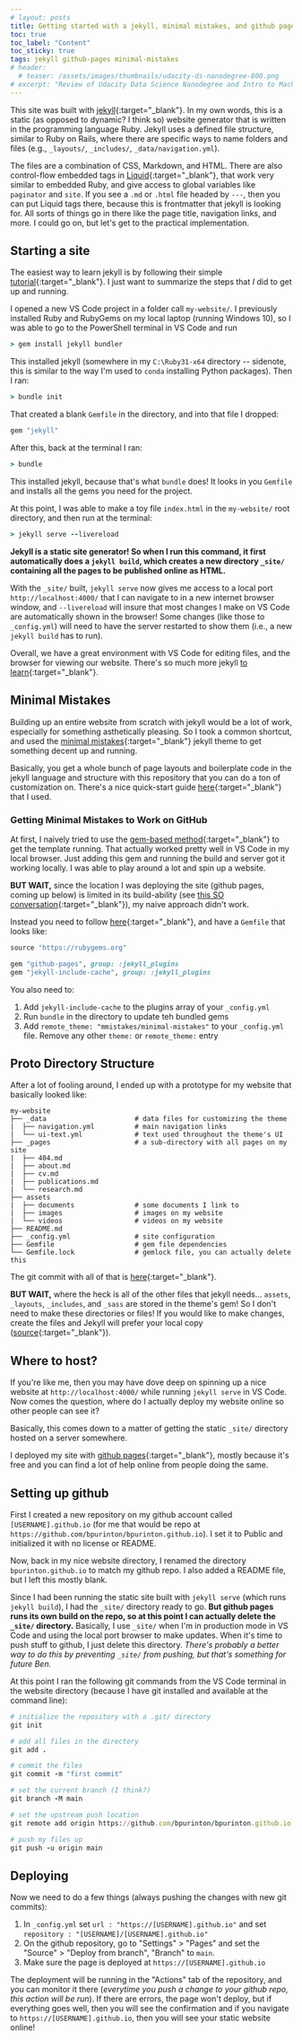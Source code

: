 ```yaml
---
# layout: posts
title: Getting started with a jekyll, minimal mistakes, and github pages
toc: true
toc_label: "Content"
toc_sticky: true
tags: jekyll github-pages minimal-mistakes
# header:
  # teaser: /assets/images/thumbnails/udacity-ds-nanodegree-800.png
# excerpt: "Review of Udacity Data Science Nanodegree and Intro to Machine Learning Nanodegree"
---
```


This site was built with [jekyll](https://jekyllrb.com/){:target="_blank"}. In my own words, this is a static (as opposed to dynamic? I think so) website generator that is written in the programming language Ruby. Jekyll uses a defined file structure, similar to Ruby on Rails, where there are specific ways to name folders and files (e.g., `_layouts/`, `_includes/`, `_data/navigation.yml`). 

The files are a combination of CSS, Markdown, and HTML. There are also control-flow embedded tags in [Liquid](https://shopify.github.io/liquid/){:target="_blank"}, that work very similar to embedded Ruby, and give access to global variables like `paginator` and `site`. If you see a `.md` or `.html` file headed by `---`, then you can put Liquid tags there, because this is frontmatter that jekyll is looking for. All sorts of things go in there like the page title, navigation links, and more. I could go on, but let's get to the practical implementation.


## Starting a site

The easiest way to learn jekyll is by following their simple [tutorial](https://jekyllrb.com/docs/step-by-step){:target="_blank"}. I just want to summarize the steps that *I* did to get up and running.

I opened a new VS Code project in a folder call `my-website/`. I previously installed Ruby and RubyGems on my local laptop (running Windows 10), so I was able to go to the PowerShell terminal in VS Code and run

```ruby
> gem install jekyll bundler
```

This installed jekyll (somewhere in my `C:\Ruby31-x64` directory -- sidenote, this is similar to the way I'm used to `conda` installing Python packages). Then I ran:

```ruby
> bundle init
```

That created a blank `Gemfile` in the directory, and into that file I dropped:

```ruby
gem "jekyll"
```

After this, back at the terminal I ran:

```ruby
> bundle
```

This installed jekyll, because that's what `bundle` does! It looks in you `Gemfile` and installs all the gems you need for the project.

At this point, I was able to make a toy file `index.html` in the `my-website/` root directory, and then run at the terminal:

```ruby
> jekyll serve --livereload
```

**Jekyll is a static site generator! So when I run this command, it first automatically does a `jekyll build`, which creates a new directory `_site/` containing all the pages to be published online as HTML.**

With the `_site/` built, `jekyll serve` now gives me access to a local port `http://localhost:4000/` that I can navigate to in a new internet browser window, and `--livereload` will insure that most changes I make on VS Code are automatically shown in the browser! Some changes (like those to `_config.yml`) will need to have the server restarted to show them (i.e., a new `jekyll build` has to run).

Overall, we have a great environment with VS Code for editing files, and the browser for viewing our website. There's so much more jekyll [to learn](https://jekyllrb.com/docs/step-by-step/02-liquid/){:target="_blank"}.


## Minimal Mistakes

Building up an entire website from scratch with jekyll would be a lot of work, especially for something asthetically pleasing. So I took a common shortcut, and used the [minimal mistakes](https://mmistakes.github.io/minimal-mistakes/){:target="_blank"} jekyll theme to get something decent up and running. 

Basically, you get a whole bunch of page layouts and boilerplate code in the jekyll language and structure with this repository that you can do a ton of customization on. There's a nice quick-start guide [here](https://mmistakes.github.io/minimal-mistakes/docs/quick-start-guide/){:target="_blank"} that I used.


### Getting Minimal Mistakes to Work on GitHub

At first, I naively tried to use the [gem-based method](https://mmistakes.github.io/minimal-mistakes/docs/quick-start-guide/#gem-based-method){:target="_blank"} to get the template running. That actually worked pretty well in VS Code in my local browser. Just adding this gem and running the build and server got it working locally. I was able to play around a lot and spin up a website. 

**BUT WAIT,** since the location I was deploying the site (github pages, coming up below) is limited in its build-ability (see [this SO conversation](https://stackoverflow.com/questions/71001952/github-pages-cant-find-jekyll-theme-minimal-mistakes){:target="_blank"}), my naive approach didn't work. 

Instead you need to follow [here](https://mmistakes.github.io/minimal-mistakes/docs/quick-start-guide/#remote-theme-method){:target="_blank"}, and have a `Gemfile` that looks like:

```ruby
source "https://rubygems.org"

gem "github-pages", group: :jekyll_plugins
gem "jekyll-include-cache", group: :jekyll_plugins
```

You also need to:

 1. Add `jekyll-include-cache` to the plugins array of your `_config.yml`
 1. Run `bundle` in the directory to update teh bundled gems
 1. Add `remote_theme: "mmistakes/minimal-mistakes"` to your `_config.yml` file. Remove any other `theme:` or `remote_theme:` entry


## Proto Directory Structure

After a lot of fooling around, I ended up with a prototype for my website that basically looked like:

```
my-website
├── _data                      # data files for customizing the theme
|  ├── navigation.yml          # main navigation links
|  └── ui-text.yml             # text used throughout the theme's UI
├── _pages                     # a sub-directory with all pages on my site
|  ├── 404.md                  
|  ├── about.md                
|  ├── cv.md                   
|  ├── publications.md         
|  └── research.md             
├── assets
|  ├── documents               # some documents I link to
|  ├── images                  # images on my website
|  └── videos                  # videos on my website
├── README.md                 
├── _config.yml                # site configuration
├── Gemfile                    # gem file dependencies
└── Gemfile.lock               # gemlock file, you can actually delete this
```

The git commit with all of that is [here](https://github.com/bpurinton/bpurinton.github.io/tree/7c44f0e0646bb909de8b03e9153904f581ed1489){:target="_blank"}.

**BUT WAIT,** where the heck is all of the other files that jekyll needs... `assets`, `_layouts`, `_includes`, and `_sass` are stored in the theme's gem! So I don't need to make these directories or files! If you would like to make changes, create the files and Jekyll will prefer your local copy ([source](https://mmistakes.github.io/minimal-mistakes/docs/structure/){:target="_blank"}).


## Where to host?

If you're like me, then you may have dove deep on spinning up a nice website at `http://localhost:4000/` while running `jekyll serve` in VS Code. Now comes the question, where do I actually deploy my website online so other people can see it?

Basically, this comes down to a matter of getting the static `_site/` directory hosted on a server somewhere. 

I deployed my site with [github pages](https://pages.github.com/){:target="_blank"}, mostly because it's free and you can find a lot of help online from people doing the same.


## Setting up github

First I created a new repository on my github account called `[USERNAME].github.io` (for me that would be repo at `https://github.com/bpurinton/bpurinton.github.io`). I set it to Public and initialized it with no license or README.

Now, back in my nice website directory, I renamed the directory `bpurinton.github.io` to match my github repo. I also added a README file, but I left this mostly blank. 

Since I had been running the static site built with `jekyll serve` (which runs `jekyll build`), I had the `_site/` directory ready to go. **But github pages runs its own build on the repo, so at this point I can actually delete the `_site/` directory.** Basically, I use `_site/` when I'm in production mode in VS Code and using the local port browser to make updates. When it's time to push stuff to github, I just delete this directory. *There's probably a better way to do this by preventing `_site/` from pushing, but that's something for future Ben.*

At this point I ran the following git commands from the VS Code terminal in the website directory (because I have git installed and available at the command line):

```ruby
# initialize the repository with a .git/ directory
git init

# add all files in the directory
git add .

# commit the files
git commit -m "first commit"

# set the current branch (I think?)
git branch -M main

# set the upstream push location
git remote add origin https://github.com/bpurinton/bpurinton.github.io.git

# push my files up
git push -u origin main
```

## Deploying

Now we need to do a few things (always pushing the changes with new git commits):

 1. In `_config.yml` set `url : "https://[USERNAME].github.io"` and set `repository : "[USERNAME]/[USERNAME].github.io"`
 1. On the github repository, go to "Settings" > "Pages" and set the "Source" > "Deploy from branch", "Branch" to `main`.
 1. Make sure the page is deployed at `https://[USERNAME].github.io`

The deployment will be running in the "Actions" tab of the repository, and you can monitor it there (*everytime you push a change to your github repo, this action will be run*). If there are errors, the page won't deploy, but if everything goes well, then you will see the confirmation and if you navigate to `https://[USERNAME].github.io`, then you will see your static website online!

